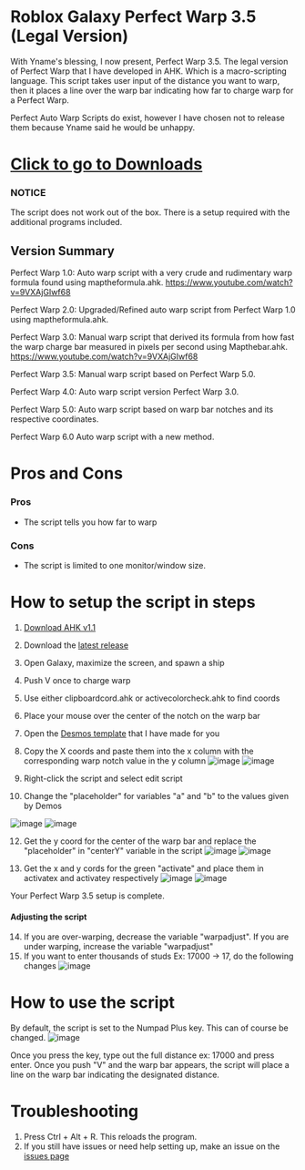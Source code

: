 # Roblox Galaxy Perfect Warp 3.5 (Legal Version)
With Yname's blessing, I now present, Perfect Warp 3.5. The legal version of Perfect Warp that I have developed in AHK. Which is a macro-scripting language. This script takes user input of the distance you want to warp, then it places a line over the warp bar indicating how far to charge warp for a Perfect Warp.

Perfect Auto Warp Scripts do exist, however I have chosen not to release them because Yname said he would be unhappy.



# [Click to go to Downloads](https://github.com/ORB-Aerospace911/Roblox-Galaxy-Perfect-Warp/releases)


### NOTICE 
The script does not work out of the box. There is a setup required with the additional programs included.

## Version Summary
Perfect Warp 1.0: Auto warp script with a very crude and rudimentary warp formula found using maptheformula.ahk.
https://www.youtube.com/watch?v=9VXAjGIwf68

Perfect Warp 2.0: Upgraded/Refined auto warp script from Perfect Warp 1.0 using maptheformula.ahk.

Perfect Warp 3.0: Manual warp script that derived its formula from how fast the warp charge bar measured in pixels per second using Mapthebar.ahk.
https://www.youtube.com/watch?v=9VXAjGIwf68

Perfect Warp 3.5: Manual warp script based on Perfect Warp 5.0.

Perfect Warp 4.0: Auto warp script version Perfect Warp 3.0.

Perfect Warp 5.0: Auto warp script based on warp bar notches and its respective coordinates.

Perfect Warp 6.0 Auto warp script with a new method.

# Pros and Cons
### Pros
* The script tells you how far to warp

### Cons
* The script is limited to one monitor/window size.

# How to setup the script in steps
1. [Download AHK v1.1](https://www.autohotkey.com/)
2. Download the [latest release](https://github.com/ORB-Aerospace911/Roblox-Galaxy-Perfect-Warp/releases)
3. Open Galaxy, maximize the screen, and spawn a ship
4. Push V once to charge warp
6. Use either clipboardcord.ahk or activecolorcheck.ahk to find coords
7. Place your mouse over the center of the notch on the warp bar
8. Open the [Desmos template](https://www.desmos.com/calculator/xzc0pys7an) that I have made for you
9. Copy the X coords and paste them into the x column with the corresponding warp notch value in the y column
![image](https://github.com/ORB-Aerospace911/Roblox-Galaxy-Perfect-Warp/assets/79132854/ecff1c1e-9231-4e8f-bf5c-e4ede599cb22)
![image](https://github.com/ORB-Aerospace911/Roblox-Galaxy-Perfect-Warp/assets/79132854/4489d1b5-443a-4b2a-9800-1a270d0a4b48)


10. Right-click the script and select edit script
11. Change the "placeholder" for variables "a" and "b" to the values given by Demos
    
![image](https://github.com/ORB-Aerospace911/Roblox-Galaxy-Perfect-Warp/assets/79132854/775b3316-40e0-48e6-bfc6-f31beecd8ca2)
![image](https://github.com/ORB-Aerospace911/Roblox-Galaxy-Perfect-Warp/assets/79132854/f90bf662-065b-4002-a31d-c08b1a49b208)


12. Get the y coord for the center of the warp bar and replace the "placeholder" in "centerY" variable in the script
![image](https://github.com/ORB-Aerospace911/Roblox-Galaxy-Perfect-Warp/assets/79132854/f006b98e-fb80-47fa-a0f6-e2ee64676037)
![image](https://github.com/ORB-Aerospace911/Roblox-Galaxy-Perfect-Warp/assets/79132854/c05bddd9-5d02-403b-8a49-44c6e7227293)


13. Get the x and y cords for the green "activate" and place them in activatex and activatey respectively
![image](https://github.com/ORB-Aerospace911/Roblox-Galaxy-Perfect-Warp/assets/79132854/322206ef-2bb5-461f-8509-52009bc748c5)
![image](https://github.com/ORB-Aerospace911/Roblox-Galaxy-Perfect-Warp/assets/79132854/5e1a271b-be7a-4a5e-97dc-3158b3dcff79)

Your Perfect Warp 3.5 setup is complete.

#### Adjusting the script
14. If you are over-warping, decrease the variable "warpadjust". If you are under warping, increase the variable "warpadjust"
15. If you want to enter thousands of studs Ex: 17000 -> 17, do the following changes
![image](https://github.com/ORB-Aerospace911/Roblox-Galaxy-Perfect-Warp/assets/79132854/56b7e6d4-3b11-49cf-9c3b-0d87d63266c7)

# How to use the script 
By default, the script is set to the Numpad Plus key. This can of course be changed.
![image](https://github.com/ORB-Aerospace911/Roblox-Galaxy-Perfect-Warp/assets/79132854/faade50c-dae4-4941-b340-cf8029065507)

Once you press the key, type out the full distance ex: 17000 and press enter.
Once you push "V" and the warp bar appears, the script will place a line on the warp bar indicating the designated distance.

# Troubleshooting
1. Press Ctrl + Alt + R. This reloads the program.
2. If you still have issues or need help setting up, make an issue on the [issues page](https://github.com/ORB-Aerospace911/Roblox-Galaxy-Perfect-Warp/issues/new)

